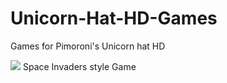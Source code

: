 # Unicorn-Hat-HD-Games
Games for Pimoroni's Unicorn hat HD

![](https://kenjaraskits.files.wordpress.com/2018/05/space12.gif)
Space Invaders style Game

